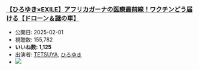 ### [【ひろゆき×EXILE】アフリカガーナの医療最前線！ワクチンどう届ける【ドローン＆謎の車】](https://www.youtube.com/watch?v=JQaEQQSnGT8)
-   公開日: 2025-02-01
-   視聴数: 155,782
-   **いいね数: 1,125**
-   出演者: [TETSUYA](/rehacq_fan/people/TETSUYA "wikilink"), [ひろゆき](/rehacq_fan/people/ひろゆき "wikilink")
- [![](https://img.youtube.com/vi/JQaEQQSnGT8/hqdefault.jpg)](https://www.youtube.com/watch?v=JQaEQQSnGT8)
